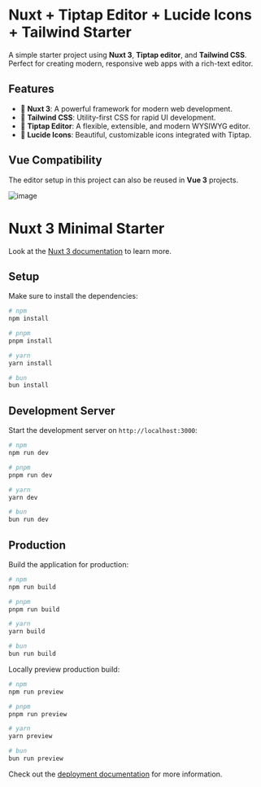# Nuxt + Tiptap Editor + Lucide Icons + Tailwind Starter

A simple starter project using **Nuxt 3**, **Tiptap editor**, and **Tailwind CSS**.  
Perfect for creating modern, responsive web apps with a rich-text editor.

## Features

- 🚀 **Nuxt 3**: A powerful framework for modern web development.
- 🎨 **Tailwind CSS**: Utility-first CSS for rapid UI development.
- 📝 **Tiptap Editor**: A flexible, extensible, and modern WYSIWYG editor.
- 🌟 **Lucide Icons**: Beautiful, customizable icons integrated with Tiptap.

## Vue Compatibility

The editor setup in this project can also be reused in **Vue 3** projects.

![image](https://github.com/user-attachments/assets/97c4dbc0-37fc-4a8b-a9fd-9688c6220d7a)

# Nuxt 3 Minimal Starter

Look at the [Nuxt 3 documentation](https://nuxt.com/docs/getting-started/introduction) to learn more.

## Setup

Make sure to install the dependencies:

```bash
# npm
npm install

# pnpm
pnpm install

# yarn
yarn install

# bun
bun install
```

## Development Server

Start the development server on `http://localhost:3000`:

```bash
# npm
npm run dev

# pnpm
pnpm run dev

# yarn
yarn dev

# bun
bun run dev
```

## Production

Build the application for production:

```bash
# npm
npm run build

# pnpm
pnpm run build

# yarn
yarn build

# bun
bun run build
```

Locally preview production build:

```bash
# npm
npm run preview

# pnpm
pnpm run preview

# yarn
yarn preview

# bun
bun run preview
```

Check out the [deployment documentation](https://nuxt.com/docs/getting-started/deployment) for more information.
